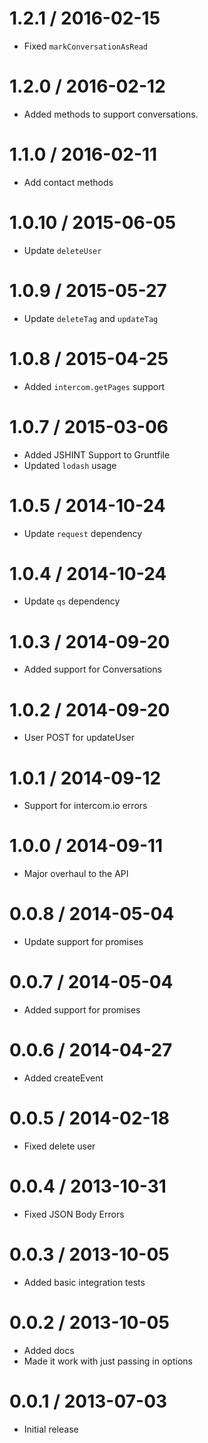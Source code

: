
1.2.1 / 2016-02-15
==================

  * Fixed `markConversationAsRead`

1.2.0 / 2016-02-12
==================

  * Added methods to support conversations.

1.1.0 / 2016-02-11
==================

  * Add contact methods

1.0.10 / 2015-06-05
==================

  * Update `deleteUser`

1.0.9 / 2015-05-27
==================

  * Update `deleteTag` and `updateTag`

1.0.8 / 2015-04-25
==================

  * Added `intercom.getPages` support

1.0.7 / 2015-03-06
==================

  * Added JSHINT Support to Gruntfile
  * Updated `lodash` usage

1.0.5 / 2014-10-24
==================

  * Update `request` dependency

1.0.4 / 2014-10-24
==================

  * Update `qs` dependency

1.0.3 / 2014-09-20
==================

  * Added support for Conversations

1.0.2 / 2014-09-20
==================

  * User POST for updateUser

1.0.1 / 2014-09-12
==================

  * Support for intercom.io errors

1.0.0 / 2014-09-11
==================

  * Major overhaul to the API

0.0.8 / 2014-05-04
==================

  * Update support for promises

0.0.7 / 2014-05-04
==================

  * Added support for promises

0.0.6 / 2014-04-27
==================

  * Added createEvent

0.0.5 / 2014-02-18
==================

  * Fixed delete user

0.0.4 / 2013-10-31
==================

  * Fixed JSON Body Errors

0.0.3 / 2013-10-05
==================

  * Added basic integration tests

0.0.2 / 2013-10-05
==================

  * Added docs
  * Made it work with just passing in options

0.0.1 / 2013-07-03
==================

  * Initial release
